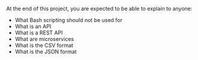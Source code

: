 At the end of this project, you are expected to be able to explain to anyone:

- What Bash scripting should not be used for
- What is an API
- What is a REST API
- What are microservices
- What is the CSV format
- What is the JSON format
